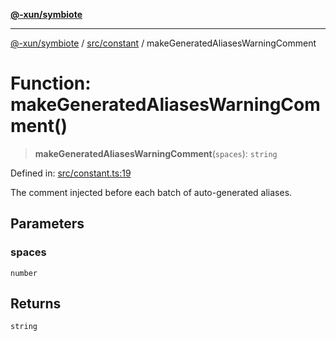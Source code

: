 [**@-xun/symbiote**](../../../README.md)

***

[@-xun/symbiote](../../../README.md) / [src/constant](../README.md) / makeGeneratedAliasesWarningComment

# Function: makeGeneratedAliasesWarningComment()

> **makeGeneratedAliasesWarningComment**(`spaces`): `string`

Defined in: [src/constant.ts:19](https://github.com/Xunnamius/symbiote/blob/5a6b8fdd6bad1753f065e8a0fabc20b629cd4120/src/constant.ts#L19)

The comment injected before each batch of auto-generated aliases.

## Parameters

### spaces

`number`

## Returns

`string`
